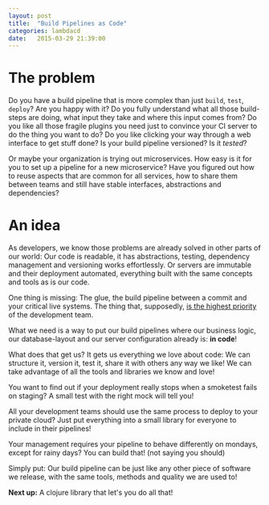 ```yaml
---
layout: post
title:  "Build Pipelines as Code"
categories: lambdacd
date:   2015-03-29 21:39:00
---
```


The problem
===========

Do you have a build pipeline that is more complex than just `build`, `test`, `deploy`?
Are you happy with it? Do you fully understand what all those build-steps are doing, what input they take and where this input comes from? Do you like all those fragile plugins you need just to convince your CI server to do the thing you want to do? Do you like clicking your way through a web interface to get stuff done? Is your build pipeline versioned? Is it _tested_?

Or maybe your organization is trying out microservices. How easy is it for you to set up a pipeline for a new microservice? Have you figured out how to reuse aspects that are common for all services, how to share them between teams and still have stable interfaces, abstractions and dependencies?


An idea
=======

As developers, we know those problems are already solved in other parts of our world: Our code is readable, it has abstractions, testing, dependency management and versioning works effortlessly. Or servers are immutable and their deployment automated, everything built with the same concepts and tools as is our code. 

One thing is missing: The glue, the build pipeline between a commit and your critical live systems. The thing that, supposedly, [is the highest priority][fowler-ci-fix-immediately] of the development team. 

What we need is a way to put our build pipelines where our business logic, our database-layout and our server configuration already is: **in code**!

What does that get us? It gets us everything we love about code: We can structure it, version it, test it, share it with others any way we like! We can take advantage of all the tools and libraries we know and love!

You want to find out if your deployment really stops when a smoketest fails on staging? A small test with the right mock will tell you!

All your development teams should use the same process to deploy to your private cloud? Just put everything into a small library for everyone to include in their pipelines!

Your management requires your pipeline to behave differently on mondays, except for rainy days? You can build that! (not saying you should)

Simply put: Our build pipeline can be just like any other piece of software we release, with the same tools, methods and quality we are used to! 


**Next up:** A clojure library that let's you do all that!

[fowler-ci-fix-immediately]: http://www.martinfowler.com/articles/continuousIntegration.html#FixBrokenBuildsImmediately